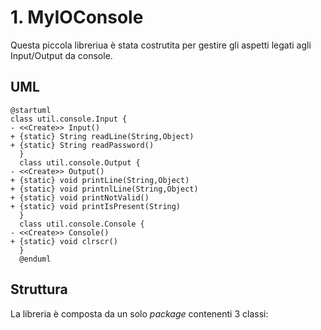 # 1. MyIOConsole

Questa piccola libreriua è stata costrutita per gestire gli aspetti legati agli Input/Output da console.

## UML
```plantuml
@startuml
class util.console.Input {
- <<Create>> Input()
+ {static} String readLine(String,Object)
+ {static} String readPassword()
  }
  class util.console.Output {
- <<Create>> Output()
+ {static} void printLine(String,Object)
+ {static} void printnlLine(String,Object)
+ {static} void printNotValid()
+ {static} void printIsPresent(String)
  }
  class util.console.Console {
- <<Create>> Console()
+ {static} void clrscr()
  }
  @enduml
```

## Struttura

La libreria è composta da un solo _package_ contenenti 3 classi:
